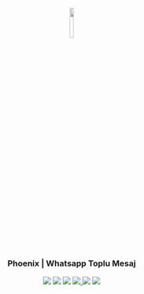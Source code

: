 <p align="center"><img width=12.5% src="https://github.com/ibrahimenesduran/phoenix-wp-bulk-sender/blob/main/images/logo.png"></p>

<h3 align="center">Phoenix | Whatsapp Toplu Mesaj</h3>

<p align="center">
  <a>
    <img src="https://img.shields.io/badge/python-v3.6+-blue.svg">
  </a>  
  <a>
    <img src="https://img.shields.io/badge/node-v16.0+-yellow.svg">
  </a>
  <a>
    <img src="https://img.shields.io/badge/dependencies-up%20to%20date-brightgreen.svg">
  </a>
  <a href="https://github.com/ibrahimenesduran/phoenix-wp-bulk-sender/issues">
    <img src="https://img.shields.io/github/issues/ibrahimenesduran/phoenix-wp-bulk-sender.svg">
  </a>
  <a>
    <img src="https://img.shields.io/badge/contributions-welcome-orange.svg">
  </a>
  <a href="https://opensource.org/licenses/MIT">
    <img src="https://img.shields.io/badge/license-MIT-blue.svg">
  </a>
</p>

